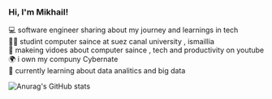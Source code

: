 ### Hi, I'm Mikhail!

💻 software engineer sharing about my journey and learnings in tech<br/>
👨‍🎓 studint computer saince at suez canal university , ismaillia<br/>
🎥 makeing vidoes about computer saince , tech and productivity on youtube<br/>
🌍 i own my compuny Cybernate<br/>
📖 currently learning about data analitics and big data 

![Anurag's GitHub stats](https://github-readme-stats.vercel.app/api?username=MikhaSedky&show_icons=true&bg_color=00000000)
